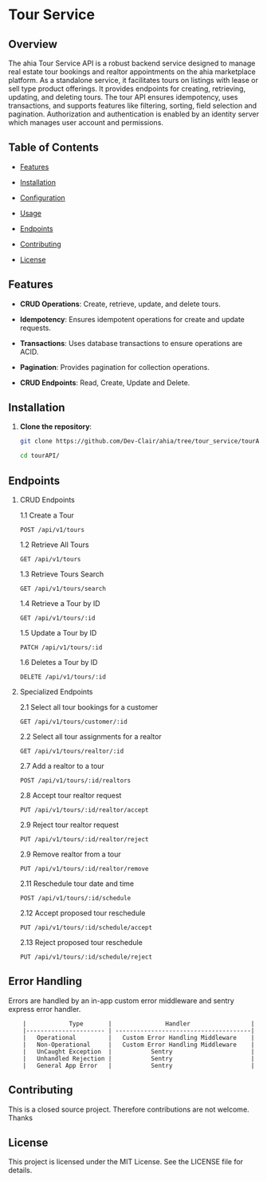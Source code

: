 # Tour Service

## Overview

The ahia Tour Service API is a robust backend service designed to manage real estate tour bookings and realtor appointments on the ahia marketplace platform. As a standalone service, it facilitates tours on listings with lease or sell type product offerings. It provides endpoints for creating, retrieving, updating, and deleting tours. The tour API ensures idempotency, uses transactions, and supports features like filtering, sorting, field selection and pagination.
Authorization and authentication is enabled by an identity server which manages user account and permissions.

## Table of Contents

- [Features](#features)

- [Installation](#installation)

- [Configuration](#configuration)

- [Usage](#usage)

- [Endpoints](#endpoints)

- [Contributing](#contributing)

- [License](#license)

## Features

- **CRUD Operations**: Create, retrieve, update, and delete tours.

- **Idempotency**: Ensures idempotent operations for create and update requests.

- **Transactions**: Uses database transactions to ensure operations are ACID.

- **Pagination**: Provides pagination for collection operations.

- **CRUD Endpoints**: Read, Create, Update and Delete.

## Installation

1. **Clone the repository**:

   ```bash
   git clone https://github.com/Dev-Clair/ahia/tree/tour_service/tourAPI.git

   cd tourAPI/
   ```

## Endpoints

1.  CRUD Endpoints

    1.1 Create a Tour

    ```
    POST /api/v1/tours
    ```

    1.2 Retrieve All Tours

    ```
    GET /api/v1/tours
    ```

    1.3 Retrieve Tours Search

    ```
    GET /api/v1/tours/search
    ```

    1.4 Retrieve a Tour by ID

    ```
    GET /api/v1/tours/:id
    ```

    1.5 Update a Tour by ID

    ```
    PATCH /api/v1/tours/:id
    ```

    1.6 Deletes a Tour by ID

    ```
    DELETE /api/v1/tours/:id
    ```

2.  Specialized Endpoints

    2.1 Select all tour bookings for a customer

    ```
    GET /api/v1/tours/customer/:id
    ```

    2.2 Select all tour assignments for a realtor

    ```
    GET /api/v1/tours/realtor/:id
    ```

    2.7 Add a realtor to a tour

    ```
    POST /api/v1/tours/:id/realtors
    ```

    2.8 Accept tour realtor request

    ```
    PUT /api/v1/tours/:id/realtor/accept
    ```

    2.9 Reject tour realtor request

    ```
    PUT /api/v1/tours/:id/realtor/reject
    ```

    2.9 Remove realtor from a tour

    ```
    PUT /api/v1/tours/:id/realtor/remove
    ```

    2.11 Reschedule tour date and time

    ```
    POST /api/v1/tours/:id/schedule
    ```

    2.12 Accept proposed tour reschedule

    ```
    PUT /api/v1/tours/:id/schedule/accept
    ```

    2.13 Reject proposed tour reschedule

    ```
    PUT /api/v1/tours/:id/schedule/reject
    ```

## Error Handling

Errors are handled by an in-app custom error middleware and sentry express error handler.

        |            Type       |               Handler                 |
        |---------------------- | --------------------------------------|
        |   Operational         |   Custom Error Handling Middleware    |
        |   Non-Operational     |   Custom Error Handling Middleware    |
        |   UnCaught Exception  |           Sentry                      |
        |   Unhandled Rejection |           Sentry                      |
        |   General App Error   |           Sentry                      |

## Contributing

This is a closed source project. Therefore contributions are not welcome. Thanks

## License

This project is licensed under the MIT License. See the LICENSE file for details.
